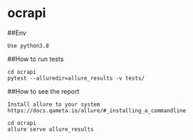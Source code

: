 # ocrapi

##Env

```
Use python3.8
```

##How to run tests

```
cd ocrapi
pytest --alluredir=allure_results -v tests/
```

##How to see the report

```
Install allure to your system
https://docs.qameta.io/allure/#_installing_a_commandline
```

```
cd ocrapi
allure serve allure_results
```
